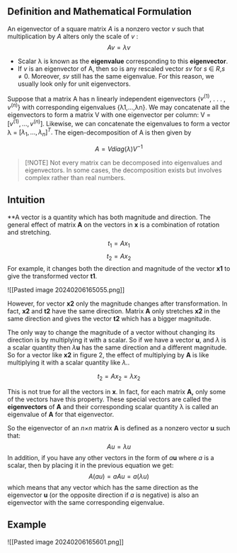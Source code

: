 ## Definition and Mathematical Formulation
An eigenvector of a square matrix $A$ is a nonzero vector $v$ such that multiplication by
$A$ alters only the scale of $v$ : 
$$
Av = λv
$$
- Scalar λ is known as the **eigenvalue** corresponding to this **eigenvector**. 
- If $v$ is an eigenvector of A, then so is any rescaled vector $sv$ for $s$ ∈ $R$,$s\neq0$. Moreover, $sv$ still has the same eigenvalue. For this reason, we usually look only for unit eigenvectors.

Suppose that a matrix A has n linearly independent eigenvectors {$v^{(1)}$, . . . , $v^{(n)}$} with corresponding eigenvalues {λ1,...,λn}. We may concatenate all the eigenvectors to form a matrix V with one eigenvector per column: V = $[v^{(1)},..., v^{(n)}]$. Likewise, we can concatenate the eigenvalues to form a vector λ = $[\lambda_1, . . . , \lambda_n]^T.$ The eigen-decomposition of A is then given by

$$
A = Vdiag(\lambda)V^{-1}
$$

> [!NOTE] Not every matrix can be decomposed into eigenvalues and eigenvectors. In some cases, the decomposition exists but involves complex rather than real numbers.

## Intuition

**A vector is a quantity which has both magnitude and direction. The general effect of matrix **A** on the vectors in **x** is a combination of rotation and stretching. 
$$
t_1 = Ax_1
$$
$$t_2 = Ax_2$$
For example, it changes both the direction and magnitude of the vector **x1** to give the transformed vector **t1**.

![[Pasted image 20240206165055.png]]


However, for vector **x2** only the magnitude changes after transformation. In fact, **x2** and **t2** have the same direction. Matrix **A** only stretches **x2** in the same direction and gives the vector **t2** which has a bigger magnitude. 

The only way to change the magnitude of a vector without changing its direction is by multiplying it with a scalar. So if we have a vector **u**, and _λ_ is a scalar quantity then _λ_**u** has the same direction and a different magnitude. So for a vector like **x2** in figure 2, the effect of multiplying by **A** is like multiplying it with a scalar quantity like _λ._.

$$
t_2 = Ax_2 = \lambda x_2
$$

This is not true for all the vectors in **x**. In fact, for each matrix **A,** only some of the vectors have this property. These special vectors are called the **eigenvectors** of **A** and their corresponding scalar quantity λ is called an eigenvalue of **A** for that eigenvector. 

So the eigenvector of an _n×n_ matrix **A** is defined as a nonzero vector **u** such that:
$$
Au = \lambda u
$$
In addition, if you have any other vectors in the form of _a_**u** where _a_ is a scalar, then by placing it in the previous equation we get:
$$
A(au) = aAu = a(\lambda u)
$$
which means that any vector which has the same direction as the eigenvector **u** (or the opposite direction if _a_ is negative) is also an eigenvector with the same corresponding eigenvalue.

## Example

![[Pasted image 20240206165601.png]]



